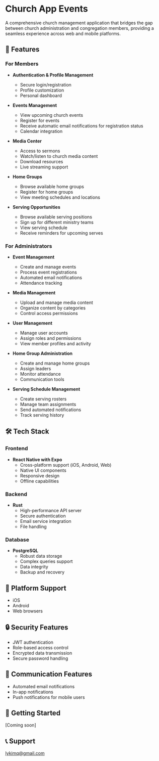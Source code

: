 # Church App Events

A comprehensive church management application that bridges the gap between church administration and congregation members, providing a seamless experience across web and mobile platforms.

## 🚀 Features

### For Members
- **Authentication & Profile Management**
  - Secure login/registration
  - Profile customization
  - Personal dashboard

- **Events Management**
  - View upcoming church events
  - Register for events
  - Receive automatic email notifications for registration status
  - Calendar integration

- **Media Center**
  - Access to sermons
  - Watch/listen to church media content
  - Download resources
  - Live streaming support

- **Home Groups**
  - Browse available home groups
  - Register for home groups
  - View meeting schedules and locations

- **Serving Opportunities**
  - Browse available serving positions
  - Sign up for different ministry teams
  - View serving schedule
  - Receive reminders for upcoming serves

### For Administrators
- **Event Management**
  - Create and manage events
  - Process event registrations
  - Automated email notifications
  - Attendance tracking

- **Media Management**
  - Upload and manage media content
  - Organize content by categories
  - Control access permissions

- **User Management**
  - Manage user accounts
  - Assign roles and permissions
  - View member profiles and activity

- **Home Group Administration**
  - Create and manage home groups
  - Assign leaders
  - Monitor attendance
  - Communication tools

- **Serving Schedule Management**
  - Create serving rosters
  - Manage team assignments
  - Send automated notifications
  - Track serving history

## 🛠 Tech Stack

### Frontend
- **React Native with Expo**
  - Cross-platform support (iOS, Android, Web)
  - Native UI components
  - Responsive design
  - Offline capabilities

### Backend
- **Rust**
  - High-performance API server
  - Secure authentication
  - Email service integration
  - File handling

### Database
- **PostgreSQL**
  - Robust data storage
  - Complex queries support
  - Data integrity
  - Backup and recovery

## 📱 Platform Support
- iOS
- Android
- Web browsers

## 🔒 Security Features
- JWT authentication
- Role-based access control
- Encrypted data transmission
- Secure password handling

## 📧 Communication Features
- Automated email notifications
- In-app notifications
- Push notifications for mobile users

## 🚀 Getting Started
[Coming soon]

## 📞 Support
lykimq@gmail.com